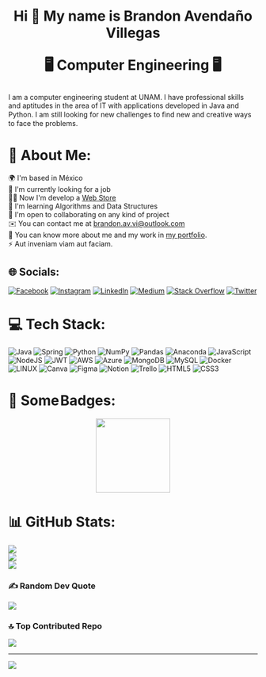 <h1 align="center" >Hi 👋 My name is Brandon Avendaño Villegas
<p align="center"> 🖥️ Computer Engineering 🖥️ </p></h1>

I am a computer engineering student at UNAM. I have professional skills and aptitudes in the area of IT with applications developed in Java and Python. I am still looking for new challenges to ﬁnd new and creative ways to face the problems.

# 💫 About Me:

🌍 I'm based in México<br>🔭 I'm currently looking for a job <br>👨‍💻 Now I'm develop a [Web Store](https://github.com/LanIkari/PoyoStore)<br>🌱 I'm learning Algorithms and Data Structures<br>🤝 I'm open to collaborating on any kind of project<br>✉️ You can contact me at brandon.av.vi@outlook.com<br> 💼 You can know more about me and my work in [my portfolio](https://lanikari.github.io/BrandonAV-Portfolio/).<br>⚡️ Aut inveniam viam aut faciam.

## 🌐 Socials:

[![Facebook](https://img.shields.io/badge/Facebook-%231877F2.svg?logo=Facebook&logoColor=white)](https://facebook.com/BrandonAvendanoVillegas) [![Instagram](https://img.shields.io/badge/Instagram-%23E4405F.svg?logo=Instagram&logoColor=white)](https://instagram.com/lan_ikari) [![LinkedIn](https://img.shields.io/badge/LinkedIn-%230077B5.svg?logo=linkedin&logoColor=white)](https://linkedin.com/in/brandon-avendano-villegas) [![Medium](https://img.shields.io/badge/Medium-12100E?logo=medium&logoColor=white)](https://medium.com/@@brandonavendano087) [![Stack Overflow](https://img.shields.io/badge/-Stackoverflow-FE7A16?logo=stack-overflow&logoColor=white)](https://stackoverflow.com/users/21828986) [![Twitter](https://img.shields.io/badge/Twitter-%231DA1F2.svg?logo=Twitter&logoColor=white)](https://twitter.com/Brandon_Ikari)

# 💻 Tech Stack:

![Java](https://img.shields.io/badge/java-%23ED8B00.svg?style=for-the-badge&logo=java&logoColor=white) ![Spring](https://img.shields.io/badge/spring-%236DB33F.svg?style=for-the-badge&logo=spring&logoColor=white) ![Python](https://img.shields.io/badge/python-3670A0?style=for-the-badge&logo=python&logoColor=ffdd54) ![NumPy](https://img.shields.io/badge/numpy-%23013243.svg?style=for-the-badge&logo=numpy&logoColor=white) ![Pandas](https://img.shields.io/badge/pandas-%23150458.svg?style=for-the-badge&logo=pandas&logoColor=white) ![Anaconda](https://img.shields.io/badge/Anaconda-%2344A833.svg?style=for-the-badge&logo=anaconda&logoColor=white) ![JavaScript](https://img.shields.io/badge/javascript-%23323330.svg?style=for-the-badge&logo=javascript&logoColor=%23F7DF1E) ![NodeJS](https://img.shields.io/badge/node.js-6DA55F?style=for-the-badge&logo=node.js&logoColor=white) ![JWT](https://img.shields.io/badge/JWT-black?style=for-the-badge&logo=JSON%20web%20tokens) ![AWS](https://img.shields.io/badge/AWS-%23FF9900.svg?style=for-the-badge&logo=amazon-aws&logoColor=white) ![Azure](https://img.shields.io/badge/azure-%230072C6.svg?style=for-the-badge&logo=azure-devops&logoColor=white) ![MongoDB](https://img.shields.io/badge/MongoDB-%234ea94b.svg?style=for-the-badge&logo=mongodb&logoColor=white) ![MySQL](https://img.shields.io/badge/mysql-%2300f.svg?style=for-the-badge&logo=mysql&logoColor=white) ![Docker](https://img.shields.io/badge/docker-%230db7ed.svg?style=for-the-badge&logo=docker&logoColor=white) ![LINUX](https://img.shields.io/badge/Linux-FCC624?style=for-the-badge&logo=linux&logoColor=black) ![Canva](https://img.shields.io/badge/Canva-%2300C4CC.svg?style=for-the-badge&logo=Canva&logoColor=white) ![Figma](https://img.shields.io/badge/figma-%23F24E1E.svg?style=for-the-badge&logo=figma&logoColor=white) ![Notion](https://img.shields.io/badge/Notion-%23000000.svg?style=for-the-badge&logo=notion&logoColor=white) ![Trello](https://img.shields.io/badge/Trello-%23026AA7.svg?style=for-the-badge&logo=Trello&logoColor=white) ![HTML5](https://img.shields.io/badge/html5-%23E34F26.svg?style=for-the-badge&logo=html5&logoColor=white) ![CSS3](https://img.shields.io/badge/css3-%231572B6.svg?style=for-the-badge&logo=css3&logoColor=white)

# 🥇 Some Badges:
<div align="center">
<a href="https://www.credly.com/badges/7477f64a-73c6-41af-b93d-06d52969d207/public_url" target="_blank"> <img aling="center" width="150" height="150" src="https://github.com/LanIkari/BrandonAV-Portfolio/assets/42923366/be27c2b6-6c24-4a6c-be09-953122dcff10"/> </a>
</div> 

# 📊 GitHub Stats:

![](https://github-readme-stats.vercel.app/api?username=LanIkari&theme=monokai&hide_border=false&include_all_commits=false&count_private=false)<br/>
![](https://github-readme-streak-stats.herokuapp.com/?user=LanIkari&theme=monokai&hide_border=false)<br/>
![](https://github-readme-stats.vercel.app/api/top-langs/?username=LanIkari&theme=monokai&hide_border=false&include_all_commits=false&count_private=false&layout=compact)

### ✍️ Random Dev Quote

![](https://quotes-github-readme.vercel.app/api?type=horizontal&theme=radical)

### 🔝 Top Contributed Repo

![](https://github-contributor-stats.vercel.app/api?username=LanIkari&limit=5&theme=monokai&combine_all_yearly_contributions=true)

---

[![](https://visitcount.itsvg.in/api?id=LanIkari&icon=0&color=5)](https://visitcount.itsvg.in)

<!-- Proudly created with GPRM ( https://gprm.itsvg.in ) -->
